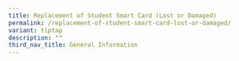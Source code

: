 ```yaml
---
title: Replacement of Student Smart Card (Lost or Damaged)
permalink: /replacement-of-student-smart-card-lost-or-damaged/
variant: tiptap
description: ""
third_nav_title: General Information
---
```

<p></p>